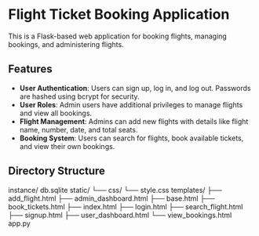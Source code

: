 # Flight Ticket Booking Application

This is a Flask-based web application for booking flights, managing bookings, and administering flights.

## Features

- **User Authentication**: Users can sign up, log in, and log out. Passwords are hashed using bcrypt for security.
- **User Roles**: Admin users have additional privileges to manage flights and view all bookings.
- **Flight Management**: Admins can add new flights with details like flight name, number, date, and total seats.
- **Booking System**: Users can search for flights, book available tickets, and view their own bookings.

## Directory Structure

instance/
db.sqlite
static/
  └── css/
  └── style.css
templates/
  ├── add_flight.html
  ├── admin_dashboard.html
  ├── base.html
  ├── book_tickets.html
  ├── index.html
  ├── login.html
  ├── search_flight.html
  ├── signup.html
  ├── user_dashboard.html
  └── view_bookings.html
app.py
